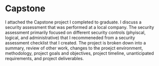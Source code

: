 # Capstone
<body> I attached the Capstone project I completed to graduate. I discuss a security assessment that was performed at a local company. The security assessment primarily focused on different security controls (phyiscal, logical, and administrative) that I recommeneded from a security assessment checklist that I created. The project is broken down into a summary, review of other work, changes to the proejct environment, methodology, project goals and objectives, project timeline, unanticipated requirements, and project deliverables. </body>
